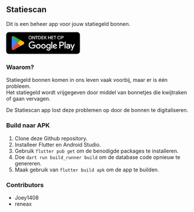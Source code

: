 ## Statiescan

Dit is een beheer app voor jouw statiegeld bonnen.

<a href="https://play.google.com/store/apps/details?id=nl.reneax.statiescan" target="_blank">
  <img src="assets/readme/google_play.svg" alt="Ga naar de app op Google Play" width="200"/>
</a>

### Waarom?

Statiegeld bonnen komen in ons leven vaak voorbij, maar er is één probleem.<br>
Het statiegeld wordt vrijgegeven door middel van bonnetjes die kwijtraken of gaan vervagen.<br>

De Statiescan app lost deze problemen op door de bonnen te digitaliseren.

### Build naar APK

1. Clone deze Github repository.
2. Installeer Flutter en Android Studio.
3. Gebruik `flutter pub get` om de benodigde packages te installeren.
4. Doe `dart run build_runner build` om de database code opnieuw te genereren.
5. Maak gebruik van `flutter build apk` om de app te builden.

### Contributors

- Joey1408
- reneax